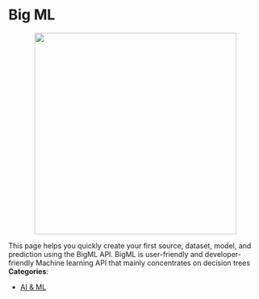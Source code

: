 # Big ML

<p align="center">
    <img width="400" src="https://raw.githubusercontent.com/awesome-apis/awesome-apis/apis/big-ml/logo_256x256.png" />
</p>


This page helps you quickly create your first source, dataset, model, and prediction using the BigML API. BigML is user-friendly and developer-friendly Machine learning API that mainly concentrates on decision trees
**Categories**:

- [AI & ML](https://github/awesome-apis/awesome-apis#ai-and-ml)



